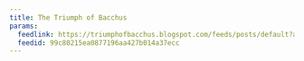 ```yaml
---
title: The Triumph of Bacchus
params:
  feedlink: https://triumphofbacchus.blogspot.com/feeds/posts/default?alt=rss
  feedid: 99c80215ea0877196aa427b014a37ecc
---
```

